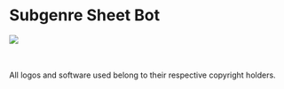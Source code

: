 # Subgenre Sheet Bot

<a href="https://discord.gg/jhYAsXH">
    <img src="https://img.shields.io/badge/discord-join-7289DA.svg?logo=discord&longCache=true&style=flat" />
</a>

<br><br>
All logos and software used belong to their respective copyright holders.
